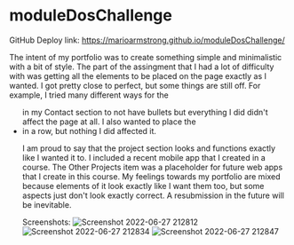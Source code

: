 # moduleDosChallenge

GitHub Deploy link: https://marioarmstrong.github.io/moduleDosChallenge/

The intent of my portfolio was to create something simple and minimalistic with a bit of style. The part of the assingment that I had a lot of difficulty with was getting all the elements to be placed on the page exactly as I wanted. I got pretty close to perfect, but some things are still off. For example, I tried many different ways for the <ul> in my Contact section to not have bullets but everything I did didn't affect the page at all. I also wanted to place the <li> in a row, but nothing I did affected it.

I am proud to say that the project section looks and functions exactly like I wanted it to. I included a recent mobile app that I created in a course. The Other Projects item was a placeholder for future web apps that I create in this course. My feelings towards my portfolio are mixed because elements of it look exactly like I want them too, but some aspects just don't look exactly correct. A resubmission in the future will be inevitable.

Screenshots:
![Screenshot 2022-06-27 212812](https://user-images.githubusercontent.com/89109707/176100762-0e9e8d4a-5e29-4429-ab2e-369f2edc1a35.jpg)
![Screenshot 2022-06-27 212834](https://user-images.githubusercontent.com/89109707/176100782-c59d20e8-cf29-4b39-bc09-43e2e1d38db5.jpg)
![Screenshot 2022-06-27 212847](https://user-images.githubusercontent.com/89109707/176100809-1368ef20-c48b-4b61-9055-66bf357d7a62.jpg)
